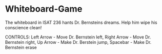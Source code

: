# Whiteboard-Game

The whiteboard in ISAT 236 hants Dr. Bernsteins dreams. Help him wipe his conscience clean!

CONTROLS:
Left Arrow - Move Dr. Bernstein left, 
Right Arrow - Move Dr. Bernstein right, 
Up Arrow - Make Dr. Berstein jump, 
Spacebar - Make Dr. Bernstein erase
